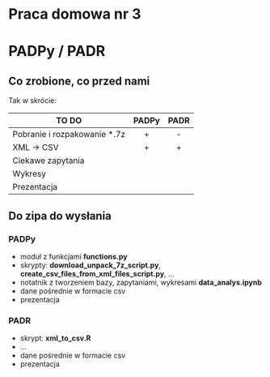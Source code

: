 # Praca domowa nr 3
# PADPy / PADR

## Co zrobione, co przed nami
Tak w skrócie:

|             TO DO              |  PADPy  |  PADR  |
|--------------------------------|:-------:|:------:|
|  Pobranie i rozpakowanie *.7z  |    +    |    -   |
|           XML -> CSV           |    +    |    +   |
|        Ciekawe zapytania       |         |        |
|             Wykresy            |         |        |
|           Prezentacja          |         |        |



## Do zipa do wysłania
### PADPy
* moduł z funkcjami **functions.py**
* skrypty: **download_unpack_7z_script.py**, **create_csv_files_from_xml_files_script.py**, ...
* notatnik z tworzeniem bazy, zapytaniami, wykresami **data_analys.ipynb**
* dane pośrednie w formacie csv
* prezentacja

### PADR
* skrypt: **xml_to_csv.R**
* ...
* dane pośrednie w formacie csv
* prezentacja
